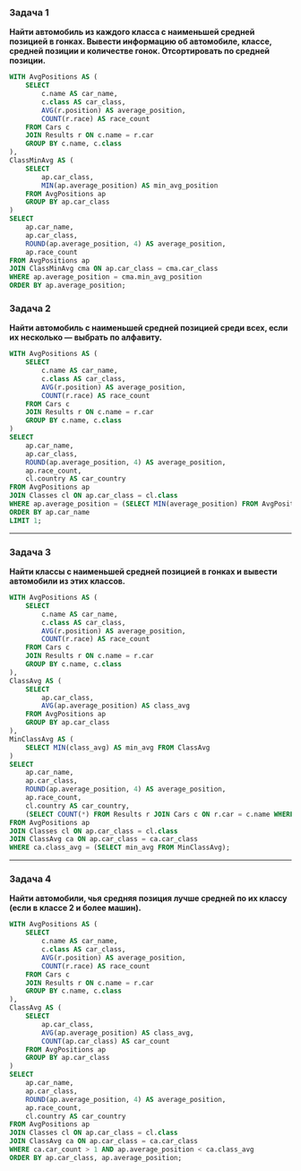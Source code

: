 ### **Задача 1**  
**Найти автомобиль из каждого класса с наименьшей средней позицией в гонках. Вывести информацию об автомобиле, классе, средней позиции и количестве гонок. Отсортировать по средней позиции.**  

```sql
WITH AvgPositions AS (
    SELECT 
        c.name AS car_name, 
        c.class AS car_class, 
        AVG(r.position) AS average_position, 
        COUNT(r.race) AS race_count
    FROM Cars c
    JOIN Results r ON c.name = r.car
    GROUP BY c.name, c.class
),
ClassMinAvg AS (
    SELECT 
        ap.car_class, 
        MIN(ap.average_position) AS min_avg_position
    FROM AvgPositions ap
    GROUP BY ap.car_class
)
SELECT 
    ap.car_name, 
    ap.car_class, 
    ROUND(ap.average_position, 4) AS average_position, 
    ap.race_count
FROM AvgPositions ap
JOIN ClassMinAvg cma ON ap.car_class = cma.car_class
WHERE ap.average_position = cma.min_avg_position
ORDER BY ap.average_position;
```

### **Задача 2**  
**Найти автомобиль с наименьшей средней позицией среди всех, если их несколько — выбрать по алфавиту.**  

```sql
WITH AvgPositions AS (
    SELECT 
        c.name AS car_name, 
        c.class AS car_class, 
        AVG(r.position) AS average_position, 
        COUNT(r.race) AS race_count
    FROM Cars c
    JOIN Results r ON c.name = r.car
    GROUP BY c.name, c.class
)
SELECT 
    ap.car_name, 
    ap.car_class, 
    ROUND(ap.average_position, 4) AS average_position, 
    ap.race_count, 
    cl.country AS car_country
FROM AvgPositions ap
JOIN Classes cl ON ap.car_class = cl.class
WHERE ap.average_position = (SELECT MIN(average_position) FROM AvgPositions)
ORDER BY ap.car_name
LIMIT 1;
```

---

### **Задача 3**  
**Найти классы с наименьшей средней позицией в гонках и вывести автомобили из этих классов.**  

```sql
WITH AvgPositions AS (
    SELECT 
        c.name AS car_name, 
        c.class AS car_class, 
        AVG(r.position) AS average_position, 
        COUNT(r.race) AS race_count
    FROM Cars c
    JOIN Results r ON c.name = r.car
    GROUP BY c.name, c.class
),
ClassAvg AS (
    SELECT 
        ap.car_class, 
        AVG(ap.average_position) AS class_avg
    FROM AvgPositions ap
    GROUP BY ap.car_class
),
MinClassAvg AS (
    SELECT MIN(class_avg) AS min_avg FROM ClassAvg
)
SELECT 
    ap.car_name, 
    ap.car_class, 
    ROUND(ap.average_position, 4) AS average_position, 
    ap.race_count, 
    cl.country AS car_country, 
    (SELECT COUNT(*) FROM Results r JOIN Cars c ON r.car = c.name WHERE c.class = ap.car_class) AS total_races
FROM AvgPositions ap
JOIN Classes cl ON ap.car_class = cl.class
JOIN ClassAvg ca ON ap.car_class = ca.car_class
WHERE ca.class_avg = (SELECT min_avg FROM MinClassAvg);
```

---

### **Задача 4**  
**Найти автомобили, чья средняя позиция лучше средней по их классу (если в классе 2 и более машин).**  

```sql
WITH AvgPositions AS (
    SELECT 
        c.name AS car_name, 
        c.class AS car_class, 
        AVG(r.position) AS average_position, 
        COUNT(r.race) AS race_count
    FROM Cars c
    JOIN Results r ON c.name = r.car
    GROUP BY c.name, c.class
),
ClassAvg AS (
    SELECT 
        ap.car_class, 
        AVG(ap.average_position) AS class_avg, 
        COUNT(ap.car_class) AS car_count
    FROM AvgPositions ap
    GROUP BY ap.car_class
)
SELECT 
    ap.car_name, 
    ap.car_class, 
    ROUND(ap.average_position, 4) AS average_position, 
    ap.race_count, 
    cl.country AS car_country
FROM AvgPositions ap
JOIN Classes cl ON ap.car_class = cl.class
JOIN ClassAvg ca ON ap.car_class = ca.car_class
WHERE ca.car_count > 1 AND ap.average_position < ca.class_avg
ORDER BY ap.car_class, ap.average_position;
```